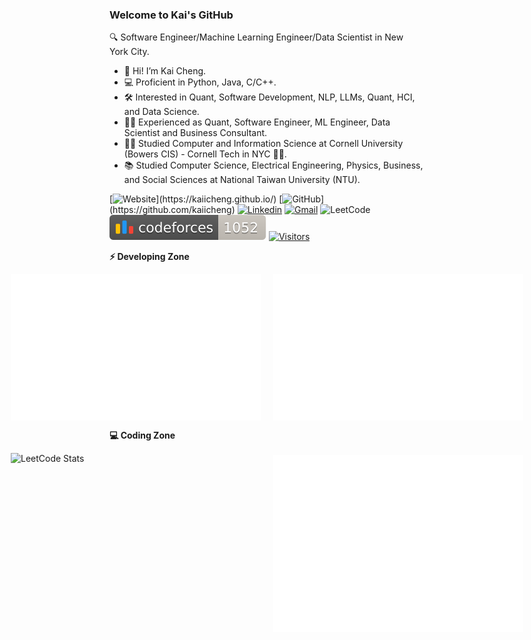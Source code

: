 ### Welcome to Kai's GitHub
🔍 Software Engineer/Machine Learning Engineer/Data Scientist in New York City. 

<!-- **kaiicheng/kaiicheng** is a ✨ _special_ ✨ repository because its `README.md` (this file) appears on your GitHub profile. -->
<!-- - 🤔 I’m actively seeking 2024 Software Development Engineer/Data Scientist opportunity.-->

- 👋 Hi! I’m Kai Cheng. 
- 💻 Proficient in Python, Java, C/C++.
- 🛠️ Interested in Quant, Software Development, NLP, LLMs, Quant, HCI, and Data Science.
- 👨‍💻 Experienced as Quant, Software Engineer, ML Engineer, Data Scientist and Business Consultant.
- 👨‍🎓 Studied Computer and Information Science at Cornell University (Bowers CIS) - Cornell Tech in NYC 🔴🐻.
- 📚 Studied Computer Science, Electrical Engineering, Physics, Business, and Social Sciences at National Taiwan University (NTU).

<!-- Icon logo source -->
<!-- https://simpleicons.org/ -->

[![Website](https://img.shields.io/badge/-Website-4B9AE5?style=flat&logo=safari&logoColor=white&link=[https://kaiicheng.github.io/](https://kaiicheng.github.io/))](https://kaiicheng.github.io/)
[![GitHub](https://img.shields.io/badge/-GitHub-2F2F2F?style=flat&logo=github&logoColor=white&link=[https://github.com/kaiicheng](https://github.com/kaiicheng))](https://github.com/kaiicheng)
[![Linkedin](https://img.shields.io/badge/-LinkedIn-306EA8?style=flat&logo=Linkedin&logoColor=white&link=https://www.linkedin.com/in/kaiicheng/)](https://www.linkedin.com/in/kaiicheng/) 
[![Gmail](https://img.shields.io/badge/-Email-D9534F?style=flat&logo=gmail&logoColor=white&link=mailto:sc2745@cornell.edu)](mailto:sc2745@cornell.edu)
![LeetCode](https://img.shields.io/badge/LeetCode-1724-orange?style=flat&logo=leetcode&logoColor=white)
[![Codeforces](https://raw.githubusercontent.com/kaiicheng/Codeforces-Dashboard/main/output/max_rating.svg)](https://codeforces.com/profile/kaiicheng)
[![Visitors](https://komarev.com/ghpvc/?username=kaiicheng)](https://github.com/kaiicheng/)
<!-- [![LeetCode](https://img.shields.io/badge/-LeetCode-5CB85C?style=flat&logo=leetcode&logoColor=white&link=https://leetcode.com/kaiicheng/)](https://leetcode.com/kaiicheng/) -->
<!-- [![LeetCode](https://img.shields.io/badge/-Codeforces-5CB85C?style=flat&logo=leetcode&logoColor=white&link=https://leetcode.com/kaiicheng/)](https://leetcode.com/kaiicheng/) -->
<!-- [![Instagram](https://img.shields.io/badge/-Instagram-d62976?style=flat&logo=instagram&logoColor=white&link=https://www.instagram.com//)](https://www.instagram.com//) -->
<!--[![LeetCode](https://cp-logo.vercel.app/leetcode/kaiicheng)](https://leetcode.com/kaiicheng/)-->

<b>⚡ Developing Zone</b>
<p style="display: flex; justify-content: center; align-items: center; gap: 20px;">
  <img width="400em" src="https://github.com/kaiicheng/Github-Dashboard/blob/master/generated/overview.svg" /> 
  <img width="400em" src="https://github.com/kaiicheng/Github-Dashboard/blob/master/generated/languages.svg"/>
</p>

<b>💻 Coding Zone</b>
<p style="display: flex; justify-content: center; align-items: center; gap: 20px;">
  <img width="400em" height="290" src="https://leetcard.jacoblin.cool/kaiicheng?theme=light&ext=contest&radius=10&width=600&height=403=0&border=2" alt="LeetCode Stats"/>
  <img width="400em" src="https://github.com/kaiicheng/Codeforces-Dashboard/blob/main/output/light_card.svg" alt="Codeforces Stats"/>
</p>
